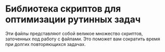 # Библиотека скриптов для оптимизации рутинных задач
Эти файлы представляют собой великое множество скриптов, заточенных под работу с файлами. Это поможет вам сократить время при долгих повторяющихся задачах.
